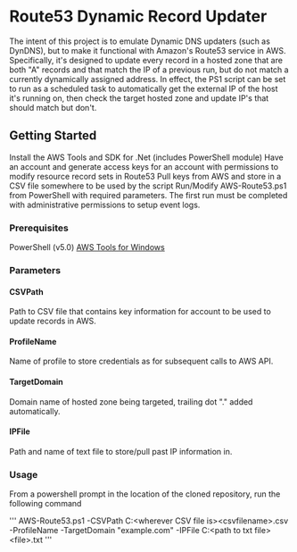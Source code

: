 # Route53 Dynamic Record Updater

The intent of this project is to emulate Dynamic DNS updaters (such as DynDNS), but to make it functional with Amazon's Route53 service in AWS. Specifically, it's designed to update every record in a hosted zone that are both "A" records and that match the IP of a previous run, but do not match a currently dynamically assigned address. In effect, the PS1 script can be set to run as a scheduled task to automatically get the external IP of the host it's running on, then check the target hosted zone and update IP's that should match but don't.

## Getting Started

Install the AWS Tools and SDK for .Net (includes PowerShell module)
Have an account and generate access keys for an account with permissions to modify resource record sets in Route53
Pull keys from AWS and store in a CSV file somewhere to be used by the script
Run/Modify AWS-Route53.ps1 from PowerShell with required parameters. The first run must be completed with administrative permissions to setup event logs.

### Prerequisites

PowerShell (v5.0)
[AWS Tools for Windows](http://sdk-for-net.amazonwebservices.com/latest/AWSToolsAndSDKForNet.msi)

### Parameters

#### CSVPath
Path to CSV file that contains key information for account to be used to update records in AWS.

#### ProfileName
Name of profile to store credentials as for subsequent calls to AWS API.

#### TargetDomain
Domain name of hosted zone being targeted, trailing dot "." added automatically.

#### IPFile
Path and name of text file to store/pull past IP information in.

### Usage
From a powershell prompt in the location of the cloned repository, run the following command

'''
AWS-Route53.ps1 -CSVPath C:\<wherever CSV file is>\<csvfilename>.csv -ProfileName <name of profile to store creds as> -TargetDomain "example.com" -IPFile C:\<path to txt file>\<file>.txt
'''